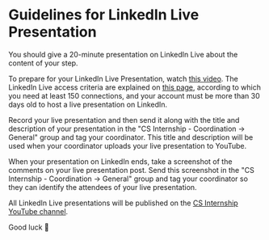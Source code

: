 # Guidelines for LinkedIn Live Presentation

You should give a 20-minute presentation on LinkedIn Live about the content of your step.

To prepare for your LinkedIn Live Presentation, watch [this video](https://www.youtube.com/watch?v=MM47EKwACy4&feature=youtu.be).
The LinkedIn Live access criteria are explained on [this page](https://www.linkedin.com/help/linkedin/answer/a568503), according to which you need at least 150 connections, and your account must be more than 30 days old to host a live presentation on LinkedIn.

Record your live presentation and then send it along with the title and description of your presentation in the "CS Internship - Coordination -> General" group and tag your coordinator. This title and description will be used when your coordinator uploads your live presentation to YouTube.

When your presentation on LinkedIn ends, take a screenshot of the comments on your live presentation post. Send this screenshot in the "CS Internship - Coordination -> General" group and tag your coordinator so they can identify the attendees of your live presentation.

All LinkedIn Live presentations will be published on the [CS Internship YouTube channel](https://www.youtube.com/@csinternship8859).

Good luck 🚀
